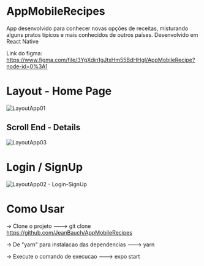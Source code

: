 # AppMobileRecipes
App desenvolvido para conhecer novas opções de receitas, misturando alguns pratos típicos e mais conhecidos de outros países. Desenvolvido em React Native

Link do figma: https://www.figma.com/file/3YgXdin1gJtxHm55BdHHgI/AppMobileRecipe?node-id=0%3A1

# Layout - Home Page
![LayoutApp01](https://user-images.githubusercontent.com/61170558/118379782-88926100-b5b3-11eb-9ce3-25e44a0d21a6.PNG)
## Scroll End - Details
![LayoutApp03](https://user-images.githubusercontent.com/61170558/118379843-0fdfd480-b5b4-11eb-8865-28bd72281d34.PNG)

# Login / SignUp
![LayoutApp02 - Login-SignUp](https://user-images.githubusercontent.com/61170558/118379794-b1b2f180-b5b3-11eb-9dbf-c68b2bf27d22.PNG)


# Como Usar
-> Clone o projeto
---> git clone https://github.com/JeanBauch/AppMobileRecipes

-> De "yarn" para instalacao das dependencias
---> yarn

-> Execute o comando de execucao
---> expo start


